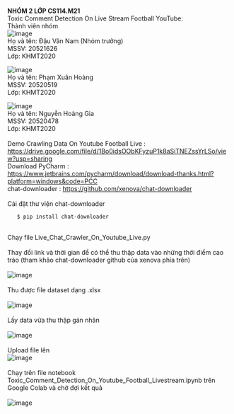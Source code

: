 **NHÓM 2 LỚP CS114.M21** <br>
Toxic Comment Detection On Live Stream Football YouTube: 
<br>Thành viên nhóm <br> 
![image](https://user-images.githubusercontent.com/77335278/161459897-342efe01-4d1f-41e4-990d-212558f61c46.png) <br>
Họ và tên: Đậu Văn Nam (Nhóm trưởng) <br>
MSSV: 20521626 <br>
Lớp: KHMT2020 <br>

![image](https://user-images.githubusercontent.com/77335278/161459925-8278b0da-e511-4b53-85f3-1b166ba074f7.png) <br>
Họ và tên: Phạm Xuân Hoàng <br>
MSSV: 20520519 <br>
Lớp: KHMT2020 <br>

![image](https://user-images.githubusercontent.com/77335278/161459868-836c8403-9711-4a35-acaa-6bf49be5b5f2.png) <br>
Họ và tên: Nguyễn Hoàng Gia <br>
MSSV: 20520478 <br>
Lớp: KHMT2020 <br>
<br>Demo Crawling Data On Youtube Football Live : https://drive.google.com/file/d/1Bo0idsOObKFyzuP1k8aSiTNEZssYrLSo/view?usp=sharing<br>
Download PyCharm : https://www.jetbrains.com/pycharm/download/download-thanks.html?platform=windows&code=PCC<br>
chat-downloader : https://github.com/xenova/chat-downloader<br>
<br>Cài đặt thư viện chat-downloader 
```
   $ pip install chat-downloader
```
<br>Chạy file Live_Chat_Crawler_On_Youtube_Live.py<br>
<br>Thay đổi link và thời gian để có thể thu thập data vào những thời điểm cao trào (tham khảo chat-downloader github của xenova phía trên)<br>
<br>![image](https://user-images.githubusercontent.com/79317931/178136453-885f1daf-c0d3-4b72-9efc-e1ead93093cd.png)<br>
<br>Thu được file dataset dạng .xlsx<br>
<br>![image](https://user-images.githubusercontent.com/79317931/178136443-af37a147-d72a-40d5-9a83-f6085de50045.png)<br>
<br>Lấy data vừa thu thập gán nhãn<br>
<br>![image](https://user-images.githubusercontent.com/79317931/178136429-411acaa2-6238-4c41-980e-b45ab925576d.png)<br>
<br>Upload file lên 
<br>![image](https://user-images.githubusercontent.com/79317931/178136380-d1e3aa4c-dbe7-4f7f-8f71-b7b779457602.png)<br>
<br>Chạy trên file notebook Toxic_Comment_Detection_On_Youtube_Football_Livestream.ipynb trên Google Colab và chờ đợi kết quả<br>
<br>![image](https://user-images.githubusercontent.com/79317931/178136399-3677f425-dd3a-4811-8a40-23bca7ed207f.png)<br>
